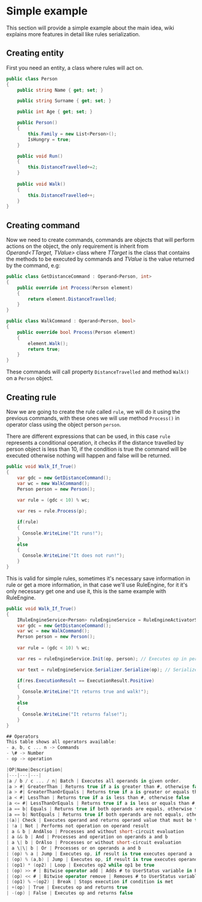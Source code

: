 # Simple example

This section will provide a simple example about the main idea, wiki explains more features in detail like rules serialization. 

## Creating entity
First you need an entity, a class where rules will act on.
```C#
public class Person
{
    public string Name { get; set; }

    public string Surname { get; set; }

    public int Age { get; set; }

    public Person()
    {
        this.Family = new List<Person>();
        IsHungry = true;
    }

    public void Run()
    {
        this.DistanceTravelled+=2;
    }
    
    public void Walk()
    {
        this.DistanceTravelled++;
    }
}
```

## Creating command
Now we need to create commands, commands are objects that will perform actions on the object, the only requirement is inherit from *Operand<TTarget, TValue>* class where *TTarget* is the class that contains the methods to be executed by commands and *TValue* is the value returned by the command, e.g:
```C#
public class GetDistanceCommand : Operand<Person, int>
{
    public override int Process(Person element)
    {
        return element.DistanceTravelled;
    }
}

public class WalkCommand : Operand<Person, bool>
{
    public override bool Process(Person element)
    {
        element.Walk();
        return true;
    }
}
```

These commands will call property ``` DistanceTravelled ``` and method ``` Walk() ``` on a ```Person``` object.

## Creating rule
Now we are going to create the rule called ```rule```, we will do it using the previous commands, with these ones we will use method ```Process()``` in operator class using the object person ```person```.

There are different expressions that can be used, in this case ```rule``` represents a conditional operation, it checks if the distance travelled by person object is less than 10, if the condition is true the command will be executed otherwise nothing will happen and false will be returned.

```C#
public void Walk_If_True()
{
    var gdc = new GetDistanceCommand();
    var wc = new WalkCommand();
    Person person = new Person();
    
    var rule = (gdc < 10) % wc;

    var res = rule.Process(p);

    if(rule)
    {
      Console.WriteLine("It runs!");
    }
    else
    {
      Console.WriteLine("It does not run!");
    }
}
```

This is valid for simple rules, sometimes it's necessary save information in rule or get a more information, in that case we'll use RuleEngine, for it it's only necessary get one and use it, this is the same example with RuleEngine.

```C#
public void Walk_If_True()
{
    IRuleEngineService<Person> ruleEngineService = RuleEngineActivatorService<Person>.RuleEngine; // Get RuleEngine
    var gdc = new GetDistanceCommand();
    var wc = new WalkCommand();
    Person person = new Person();
    
    var rule = (gdc < 10) % wc;

    var res = ruleEngineService.Init(op, person); // Executes op in person 

    var text = ruleEngineService.Serializer.Serialize(op); // Serializes op

    if(res.ExecutionResult == ExecutionResult.Positive)
    {
      Console.WriteLine("It returns true and walk!");
    }
    else
    {
      Console.WriteLine("It returns false!");
    }
}

## Operators
This table shows all operators available:
- a, b, c ... n -> Commands
- \# -> Number
- op -> operation

|OP|Name|Description|
|---|---|---|
|a / b / c ... / n| Batch | Executes all operands in given order.
|a > #| GreaterThan | Returns true if a is greater than #, otherwise false
|a > #| GreaterThanOrEquals | Returns true if a is greater or equals than #, otherwise false
|a < #| LessThan | Returns true if a is less than #, otherwise false
|a <= #| LessThanOrEquals | Returns true if a is less or equals than #, otherwise false
|a == b| Equals | Returns true if both operands are equals, otherwise false
|a == b| NotEquals | Returns true if both operands are not equals, otherwise false
|(a)| Check | Executes operand and returns operand value that must be true or false
| !a | Not | Performs not operation on operand result
| a & b | AndAlso | Processes and without short-circuit evaluation
| a && b | And | Processes and operation on operands a and b
| a \| b | OrAlso | Processes or without short-circuit evaluation
| a \|\| b | Or | Processes or on operands a and b
| (op) % a | Jump | Executes op, if result is true executes operand a
| (op) % (a,b) | Jump | Executes op, if result is true executes operand a otherwise executes b
| (op1) * (op2) | Loop | Executes op2 while op1 be true
| (op) >> # | Bitwise operator add | Adds # to UserStatus variable in Rule object in a bitwise operation
| (op) << # | Bitwise operator remove | Removes # to UserStatus variable in Rule object in a bitwise operation
| (op1) % ~(op2) | Break | Stops execution if condition is met
| +(op) | True | Executes op and returns true
| -(op) | False | Executes op and returns false

